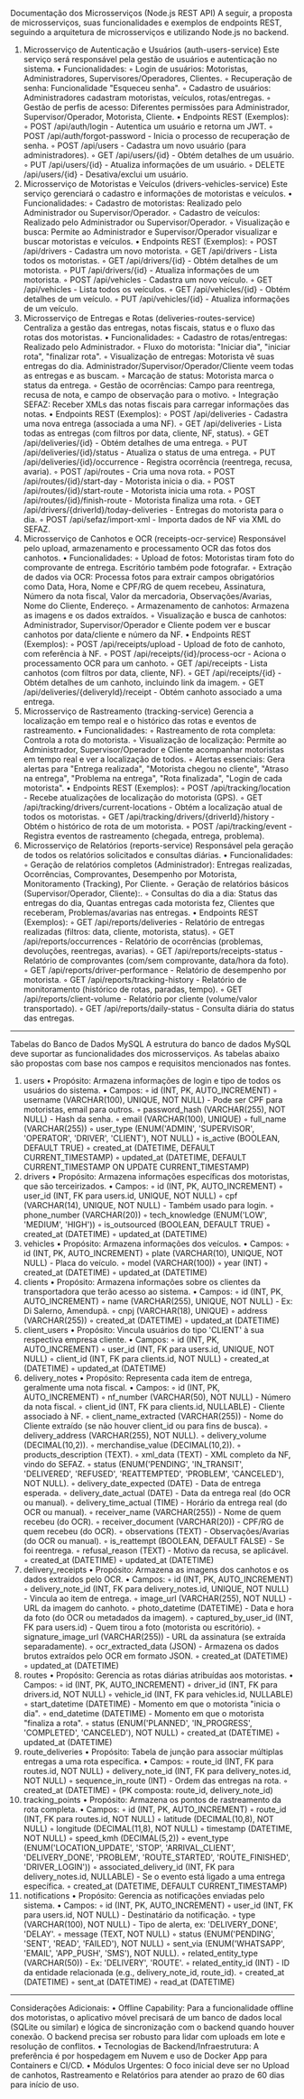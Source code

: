 Documentação dos Microsserviços (Node.js REST API)
A seguir, a proposta de microsserviços, suas funcionalidades e exemplos de endpoints REST, seguindo a arquitetura de microsserviços e utilizando Node.js no backend.
1. Microsserviço de Autenticação e Usuários (auth-users-service)
Este serviço será responsável pela gestão de usuários e autenticação no sistema.
• Funcionalidades:
    ◦ Login de usuários: Motoristas, Administradores, Supervisores/Operadores, Clientes.
    ◦ Recuperação de senha: Funcionalidade "Esqueceu senha".
    ◦ Cadastro de usuários: Administradores cadastram motoristas, veículos, rotas/entregas.
    ◦ Gestão de perfis de acesso: Diferentes permissões para Administrador, Supervisor/Operador, Motorista, Cliente.
• Endpoints REST (Exemplos):
    ◦ POST /api/auth/login - Autentica um usuário e retorna um JWT.
    ◦ POST /api/auth/forgot-password - Inicia o processo de recuperação de senha.
    ◦ POST /api/users - Cadastra um novo usuário (para administradores).
    ◦ GET /api/users/{id} - Obtém detalhes de um usuário.
    ◦ PUT /api/users/{id} - Atualiza informações de um usuário.
    ◦ DELETE /api/users/{id} - Desativa/exclui um usuário.
2. Microsserviço de Motoristas e Veículos (drivers-vehicles-service)
Este serviço gerenciará o cadastro e informações de motoristas e veículos.
• Funcionalidades:
    ◦ Cadastro de motoristas: Realizado pelo Administrador ou Supervisor/Operador.
    ◦ Cadastro de veículos: Realizado pelo Administrador ou Supervisor/Operador.
    ◦ Visualização e busca: Permite ao Administrador e Supervisor/Operador visualizar e buscar motoristas e veículos.
• Endpoints REST (Exemplos):
    ◦ POST /api/drivers - Cadastra um novo motorista.
    ◦ GET /api/drivers - Lista todos os motoristas.
    ◦ GET /api/drivers/{id} - Obtém detalhes de um motorista.
    ◦ PUT /api/drivers/{id} - Atualiza informações de um motorista.
    ◦ POST /api/vehicles - Cadastra um novo veículo.
    ◦ GET /api/vehicles - Lista todos os veículos.
    ◦ GET /api/vehicles/{id} - Obtém detalhes de um veículo.
    ◦ PUT /api/vehicles/{id} - Atualiza informações de um veículo.
3. Microsserviço de Entregas e Rotas (deliveries-routes-service)
Centraliza a gestão das entregas, notas fiscais, status e o fluxo das rotas dos motoristas.
• Funcionalidades:
    ◦ Cadastro de rotas/entregas: Realizado pelo Administrador.
    ◦ Fluxo do motorista: "Iniciar dia", "iniciar rota", "finalizar rota".
    ◦ Visualização de entregas: Motorista vê suas entregas do dia. Administrador/Supervisor/Operador/Cliente veem todas as entregas e as buscam.
    ◦ Marcação de status: Motorista marca o status da entrega.
    ◦ Gestão de ocorrências: Campo para reentrega, recusa de nota, e campo de observação para o motivo.
    ◦ Integração SEFAZ: Receber XMLs das notas fiscais para carregar informações das notas.
• Endpoints REST (Exemplos):
    ◦ POST /api/deliveries - Cadastra uma nova entrega (associada a uma NF).
    ◦ GET /api/deliveries - Lista todas as entregas (com filtros por data, cliente, NF, status).
    ◦ GET /api/deliveries/{id} - Obtém detalhes de uma entrega.
    ◦ PUT /api/deliveries/{id}/status - Atualiza o status de uma entrega.
    ◦ PUT /api/deliveries/{id}/occurrence - Registra ocorrência (reentrega, recusa, avaria).
    ◦ POST /api/routes - Cria uma nova rota.
    ◦ POST /api/routes/{id}/start-day - Motorista inicia o dia.
    ◦ POST /api/routes/{id}/start-route - Motorista inicia uma rota.
    ◦ POST /api/routes/{id}/finish-route - Motorista finaliza uma rota.
    ◦ GET /api/drivers/{driverId}/today-deliveries - Entregas do motorista para o dia.
    ◦ POST /api/sefaz/import-xml - Importa dados de NF via XML do SEFAZ.
4. Microsserviço de Canhotos e OCR (receipts-ocr-service)
Responsável pelo upload, armazenamento e processamento OCR das fotos dos canhotos.
• Funcionalidades:
    ◦ Upload de fotos: Motoristas tiram foto do comprovante de entrega. Escritório também pode fotografar.
    ◦ Extração de dados via OCR: Processa fotos para extrair campos obrigatórios como Data, Hora, Nome e CPF/RG de quem recebeu, Assinatura, Número da nota fiscal, Valor da mercadoria, Observações/Avarias, Nome do Cliente, Endereço.
    ◦ Armazenamento de canhotos: Armazena as imagens e os dados extraídos.
    ◦ Visualização e busca de canhotos: Administrador, Supervisor/Operador e Cliente podem ver e buscar canhotos por data/cliente e número da NF.
• Endpoints REST (Exemplos):
    ◦ POST /api/receipts/upload - Upload de foto de canhoto, com referência à NF.
    ◦ POST /api/receipts/{id}/process-ocr - Aciona o processamento OCR para um canhoto.
    ◦ GET /api/receipts - Lista canhotos (com filtros por data, cliente, NF).
    ◦ GET /api/receipts/{id} - Obtém detalhes de um canhoto, incluindo link da imagem.
    ◦ GET /api/deliveries/{deliveryId}/receipt - Obtém canhoto associado a uma entrega.
5. Microsserviço de Rastreamento (tracking-service)
Gerencia a localização em tempo real e o histórico das rotas e eventos de rastreamento.
• Funcionalidades:
    ◦ Rastreamento de rota completa: Controla a rota do motorista.
    ◦ Visualização de localização: Permite ao Administrador, Supervisor/Operador e Cliente acompanhar motoristas em tempo real e ver a localização de todos.
    ◦ Alertas essenciais: Gera alertas para "Entrega realizada", "Motorista chegou no cliente", "Atraso na entrega", "Problema na entrega", "Rota finalizada", "Login de cada motorista".
• Endpoints REST (Exemplos):
    ◦ POST /api/tracking/location - Recebe atualizações de localização do motorista (GPS).
    ◦ GET /api/tracking/drivers/current-locations - Obtém a localização atual de todos os motoristas.
    ◦ GET /api/tracking/drivers/{driverId}/history - Obtém o histórico de rota de um motorista.
    ◦ POST /api/tracking/event - Registra eventos de rastreamento (chegada, entrega, problema).
6. Microsserviço de Relatórios (reports-service)
Responsável pela geração de todos os relatórios solicitados e consultas diárias.
• Funcionalidades:
    ◦ Geração de relatórios completos (Administrador): Entregas realizadas, Ocorrências, Comprovantes, Desempenho por Motorista, Monitoramento (Tracking), Por Cliente.
    ◦ Geração de relatórios básicos (Supervisor/Operador, Cliente):.
    ◦ Consultas do dia a dia: Status das entregas do dia, Quantas entregas cada motorista fez, Clientes que receberam, Problemas/avarias nas entregas.
• Endpoints REST (Exemplos):
    ◦ GET /api/reports/deliveries - Relatório de entregas realizadas (filtros: data, cliente, motorista, status).
    ◦ GET /api/reports/occurrences - Relatório de ocorrências (problemas, devoluções, reentregas, avarias).
    ◦ GET /api/reports/receipts-status - Relatório de comprovantes (com/sem comprovante, data/hora da foto).
    ◦ GET /api/reports/driver-performance - Relatório de desempenho por motorista.
    ◦ GET /api/reports/tracking-history - Relatório de monitoramento (histórico de rotas, paradas, tempo).
    ◦ GET /api/reports/client-volume - Relatório por cliente (volume/valor transportado).
    ◦ GET /api/reports/daily-status - Consulta diária do status das entregas.

--------------------------------------------------------------------------------
Tabelas do Banco de Dados MySQL
A estrutura do banco de dados MySQL deve suportar as funcionalidades dos microsserviços. As tabelas abaixo são propostas com base nos campos e requisitos mencionados nas fontes.
1. users
• Propósito: Armazena informações de login e tipo de todos os usuários do sistema.
• Campos:
    ◦ id (INT, PK, AUTO_INCREMENT)
    ◦ username (VARCHAR(100), UNIQUE, NOT NULL) - Pode ser CPF para motoristas, email para outros.
    ◦ password_hash (VARCHAR(255), NOT NULL) - Hash da senha.
    ◦ email (VARCHAR(100), UNIQUE)
    ◦ full_name (VARCHAR(255))
    ◦ user_type (ENUM('ADMIN', 'SUPERVISOR', 'OPERATOR', 'DRIVER', 'CLIENT'), NOT NULL)
    ◦ is_active (BOOLEAN, DEFAULT TRUE)
    ◦ created_at (DATETIME, DEFAULT CURRENT_TIMESTAMP)
    ◦ updated_at (DATETIME, DEFAULT CURRENT_TIMESTAMP ON UPDATE CURRENT_TIMESTAMP)
2. drivers
• Propósito: Armazena informações específicas dos motoristas, que são terceirizados.
• Campos:
    ◦ id (INT, PK, AUTO_INCREMENT)
    ◦ user_id (INT, FK para users.id, UNIQUE, NOT NULL)
    ◦ cpf (VARCHAR(14), UNIQUE, NOT NULL) - Também usado para login.
    ◦ phone_number (VARCHAR(20))
    ◦ tech_knowledge (ENUM('LOW', 'MEDIUM', 'HIGH'))
    ◦ is_outsourced (BOOLEAN, DEFAULT TRUE)
    ◦ created_at (DATETIME)
    ◦ updated_at (DATETIME)
3. vehicles
• Propósito: Armazena informações dos veículos.
• Campos:
    ◦ id (INT, PK, AUTO_INCREMENT)
    ◦ plate (VARCHAR(10), UNIQUE, NOT NULL) - Placa do veículo.
    ◦ model (VARCHAR(100))
    ◦ year (INT)
    ◦ created_at (DATETIME)
    ◦ updated_at (DATETIME)
4. clients
• Propósito: Armazena informações sobre os clientes da transportadora que terão acesso ao sistema.
• Campos:
    ◦ id (INT, PK, AUTO_INCREMENT)
    ◦ name (VARCHAR(255), UNIQUE, NOT NULL) - Ex: Di Salerno, Amendupã.
    ◦ cnpj (VARCHAR(18), UNIQUE)
    ◦ address (VARCHAR(255))
    ◦ created_at (DATETIME)
    ◦ updated_at (DATETIME)
5. client_users
• Propósito: Vincula usuários do tipo 'CLIENT' à sua respectiva empresa cliente.
• Campos:
    ◦ id (INT, PK, AUTO_INCREMENT)
    ◦ user_id (INT, FK para users.id, UNIQUE, NOT NULL)
    ◦ client_id (INT, FK para clients.id, NOT NULL)
    ◦ created_at (DATETIME)
    ◦ updated_at (DATETIME)
6. delivery_notes
• Propósito: Representa cada item de entrega, geralmente uma nota fiscal.
• Campos:
    ◦ id (INT, PK, AUTO_INCREMENT)
    ◦ nf_number (VARCHAR(50), NOT NULL) - Número da nota fiscal.
    ◦ client_id (INT, FK para clients.id, NULLABLE) - Cliente associado à NF.
    ◦ client_name_extracted (VARCHAR(255)) - Nome do Cliente extraído (se não houver client_id ou para fins de busca).
    ◦ delivery_address (VARCHAR(255), NOT NULL).
    ◦ delivery_volume (DECIMAL(10,2)).
    ◦ merchandise_value (DECIMAL(10,2)).
    ◦ products_description (TEXT).
    ◦ xml_data (TEXT) - XML completo da NF, vindo do SEFAZ.
    ◦ status (ENUM('PENDING', 'IN_TRANSIT', 'DELIVERED', 'REFUSED', 'REATTEMPTED', 'PROBLEM', 'CANCELED'), NOT NULL).
    ◦ delivery_date_expected (DATE) - Data de entrega esperada.
    ◦ delivery_date_actual (DATE) - Data da entrega real (do OCR ou manual).
    ◦ delivery_time_actual (TIME) - Horário da entrega real (do OCR ou manual).
    ◦ receiver_name (VARCHAR(255)) - Nome de quem recebeu (do OCR).
    ◦ receiver_document (VARCHAR(20)) - CPF/RG de quem recebeu (do OCR).
    ◦ observations (TEXT) - Observações/Avarias (do OCR ou manual).
    ◦ is_reattempt (BOOLEAN, DEFAULT FALSE) - Se foi reentrega.
    ◦ refusal_reason (TEXT) - Motivo da recusa, se aplicável.
    ◦ created_at (DATETIME)
    ◦ updated_at (DATETIME)
7. delivery_receipts
• Propósito: Armazena as imagens dos canhotos e os dados extraídos pelo OCR.
• Campos:
    ◦ id (INT, PK, AUTO_INCREMENT)
    ◦ delivery_note_id (INT, FK para delivery_notes.id, UNIQUE, NOT NULL) - Vincula ao item de entrega.
    ◦ image_url (VARCHAR(255), NOT NULL) - URL da imagem do canhoto.
    ◦ photo_datetime (DATETIME) - Data e hora da foto (do OCR ou metadados da imagem).
    ◦ captured_by_user_id (INT, FK para users.id) - Quem tirou a foto (motorista ou escritório).
    ◦ signature_image_url (VARCHAR(255)) - URL da assinatura (se extraída separadamente).
    ◦ ocr_extracted_data (JSON) - Armazena os dados brutos extraídos pelo OCR em formato JSON.
    ◦ created_at (DATETIME)
    ◦ updated_at (DATETIME)
8. routes
• Propósito: Gerencia as rotas diárias atribuídas aos motoristas.
• Campos:
    ◦ id (INT, PK, AUTO_INCREMENT)
    ◦ driver_id (INT, FK para drivers.id, NOT NULL)
    ◦ vehicle_id (INT, FK para vehicles.id, NULLABLE)
    ◦ start_datetime (DATETIME) - Momento em que o motorista "inicia o dia".
    ◦ end_datetime (DATETIME) - Momento em que o motorista "finaliza a rota".
    ◦ status (ENUM('PLANNED', 'IN_PROGRESS', 'COMPLETED', 'CANCELED'), NOT NULL)
    ◦ created_at (DATETIME)
    ◦ updated_at (DATETIME)
9. route_deliveries
• Propósito: Tabela de junção para associar múltiplas entregas a uma rota específica.
• Campos:
    ◦ route_id (INT, FK para routes.id, NOT NULL)
    ◦ delivery_note_id (INT, FK para delivery_notes.id, NOT NULL)
    ◦ sequence_in_route (INT) - Ordem das entregas na rota.
    ◦ created_at (DATETIME)
    ◦ (PK composta: route_id, delivery_note_id)
10. tracking_points
• Propósito: Armazena os pontos de rastreamento da rota completa.
• Campos:
    ◦ id (INT, PK, AUTO_INCREMENT)
    ◦ route_id (INT, FK para routes.id, NOT NULL)
    ◦ latitude (DECIMAL(10,8), NOT NULL)
    ◦ longitude (DECIMAL(11,8), NOT NULL)
    ◦ timestamp (DATETIME, NOT NULL)
    ◦ speed_kmh (DECIMAL(5,2))
    ◦ event_type (ENUM('LOCATION_UPDATE', 'STOP', 'ARRIVAL_CLIENT', 'DELIVERY_DONE', 'PROBLEM', 'ROUTE_STARTED', 'ROUTE_FINISHED', 'DRIVER_LOGIN'))
    ◦ associated_delivery_id (INT, FK para delivery_notes.id, NULLABLE) - Se o evento está ligado a uma entrega específica.
    ◦ created_at (DATETIME, DEFAULT CURRENT_TIMESTAMP)
11. notifications
• Propósito: Gerencia as notificações enviadas pelo sistema.
• Campos:
    ◦ id (INT, PK, AUTO_INCREMENT)
    ◦ user_id (INT, FK para users.id, NOT NULL) - Destinatário da notificação.
    ◦ type (VARCHAR(100), NOT NULL) - Tipo de alerta, ex: 'DELIVERY_DONE', 'DELAY'.
    ◦ message (TEXT, NOT NULL)
    ◦ status (ENUM('PENDING', 'SENT', 'READ', 'FAILED'), NOT NULL)
    ◦ sent_via (ENUM('WHATSAPP', 'EMAIL', 'APP_PUSH', 'SMS'), NOT NULL).
    ◦ related_entity_type (VARCHAR(50)) - Ex: 'DELIVERY', 'ROUTE'.
    ◦ related_entity_id (INT) - ID da entidade relacionada (e.g., delivery_note_id, route_id).
    ◦ created_at (DATETIME)
    ◦ sent_at (DATETIME)
    ◦ read_at (DATETIME)

--------------------------------------------------------------------------------
Considerações Adicionais:
• Offline Capability: Para a funcionalidade offline dos motoristas, o aplicativo móvel precisará de um banco de dados local (SQLite ou similar) e lógica de sincronização com o backend quando houver conexão. O backend precisa ser robusto para lidar com uploads em lote e resolução de conflitos.
• Tecnologias de Backend/Infraestrutura: A preferência é por hospedagem em Nuvem e uso de Docker App para Containers e CI/CD.
• Módulos Urgentes: O foco inicial deve ser no Upload de canhotos, Rastreamento e Relatórios para atender ao prazo de 60 dias para início de uso.
